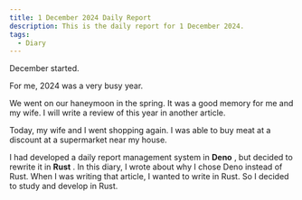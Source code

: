 ```yaml
---
title: 1 December 2024 Daily Report
description: This is the daily report for 1 December 2024.
tags:
  - Diary
---
```


December started.

For me, 2024 was a very busy year.

We went on our haneymoon in the spring.
It was a good memory for me and my wife.
I will write a review of this year in another article.

Today, my wife and I went shopping again.
I was able to buy meat at a discount at a supermarket near my house.

I had developed a daily report management system in **Deno** , but decided to rewrite it in **Rust** .
In this diary, I wrote about why I chose Deno instead of Rust.
When I was writing that article, I wanted to write in Rust.
So I decided to study and develop in Rust.
